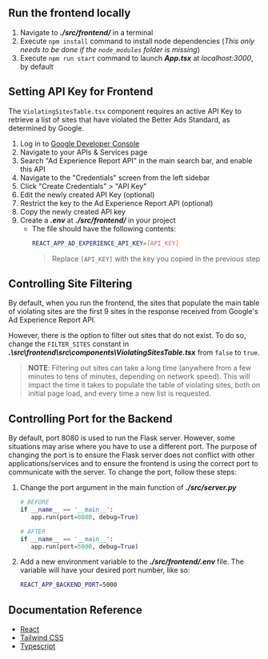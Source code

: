 ## Run the frontend locally

1. Navigate to **_./src/frontend/_** in a terminal
2. Execute `npm install` command to install node dependencies (_This only needs to be done if the `node_modules` folder is missing_)
3. Execute `npm run start` command to launch **_App.tsx_** at _localhost:3000_, by default

## Setting API Key for Frontend

The `ViolatingSitesTable.tsx` component requires an active API Key to retrieve a list of sites that have violated the Better Ads Standard, as determined by Google.

1. Log in to [Google Developer Console](https://g.co/kgs/v3Ssk4M)
2. Navigate to your APIs & Services page
3. Search "Ad Experience Report API" in the main search bar, and enable this API
4. Navigate to the "Credentials" screen from the left sidebar
5. Click "Create Credentials" > "API Key"
6. Edit the newly created API Key (optional)
7. Restrict the key to the Ad Experience Report API (optional)
8. Copy the newly created API key
9. Create a **_.env_** at **_./src/frontend/_** in your project
   - The file should have the following contents:
      ```bash
      REACT_APP_AD_EXPERIENCE_API_KEY=[API_KEY]
      ```
      > Replace `[API_KEY]` with the key you copied in the previous step

## Controlling Site Filtering
By default, when you run the frontend, the sites that populate the main table of violating sites are the first 9 sites in the response received from Google's Ad Experience Report API. <br />

However, there is the option to filter out sites that do not exist. To do so, change the `FILTER_SITES` constant in **_.\src\frontend\src\components\ViolatingSitesTable.tsx_** from `false` to `true`.
> **NOTE**: Filtering out sites can take a long time (anywhere from a few minutes to tens of minutes, depending on network speed). This will impact the time it takes to populate the table of violating sites, both on initial page load, and every time a new list is requested.

## Controlling Port for the Backend
By default, port 8080 is used to run the Flask server. However, some situations may arise where you have to use a different port. The purpose of changing the port is to ensure the Flask server does not conflict with other applications/services and to ensure the frontend is using the correct port to communicate with the server. To change the port, follow these steps:
1. Change the port argument in the main function of **_./src/server.py_**
   ```python
   # BEFORE
   if __name__ == '__main__':
      app.run(port=8080, debug=True)
   ```
   ```python
   # AFTER
   if __name__ == '__main__':
      app.run(port=5000, debug=True)
   ```
2. Add a new environment variable to the **_./src/frontend/.env_** file. The variable will have your desired port number, like so:
      ```bash
      REACT_APP_BACKEND_PORT=5000
      ```

## Documentation Reference

- [React](https://react.dev/)
- [Tailwind CSS](https://tailwindcss.com/docs/installation)
- [Typescript](https://www.typescriptlang.org/docs/)
